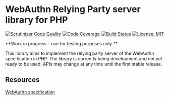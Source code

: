WebAuthn Relying Party server library for PHP
=============================================

[![Scrutinizer Code Quality](https://scrutinizer-ci.com/g/madwizard-thomas/webauthn-server/badges/quality-score.png?b=master)](https://scrutinizer-ci.com/g/madwizard-thomas/webauthn-server/?branch=master)
[![Code Coverage](https://scrutinizer-ci.com/g/madwizard-thomas/webauthn-server/badges/coverage.png?b=master)](https://scrutinizer-ci.com/g/madwizard-thomas/webauthn-server/?branch=master)
[![Build Status](https://scrutinizer-ci.com/g/madwizard-thomas/webauthn-server/badges/build.png?b=master)](https://scrutinizer-ci.com/g/madwizard-thomas/webauthn-server/build-status/master)
[![License: MIT](https://img.shields.io/badge/License-MIT-yellow.svg)](https://opensource.org/licenses/MIT)

**Work in progress - use for testing purposes only **

This library aims to implement the relying party server of the WebAuthn specification in PHP. The library is currently being development and not yet ready to be used. APIs may change at any time until the first stable release.

Resources
---------
[WebAuthn specification](https://www.w3.org/TR/webauthn/)
